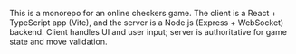 <!-- Use this file to provide workspace-specific custom instructions to Copilot. For more details, visit https://code.visualstudio.com/docs/copilot/copilot-customization#_use-a-githubcopilotinstructionsmd-file -->

This is a monorepo for an online checkers game. The client is a React + TypeScript app (Vite), and the server is a Node.js (Express + WebSocket) backend. Client handles UI and user input; server is authoritative for game state and move validation.
